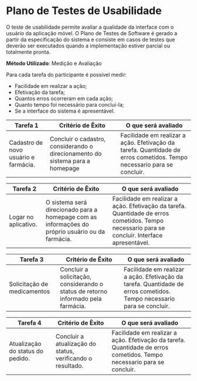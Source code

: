 # Plano de Testes de Usabilidade

O teste de usabilidade permite avaliar a qualidade da interface com o usuário da aplicação móvel. O Plano de Testes de Software é gerado a partir da especificação do sistema e consiste em casos de testes que deverão ser executados quando a implementação estiver parcial ou totalmente pronta.

**Método Utilizado**: Medição e Avaliação

Para cada tarefa do participante é possível medir:

- Facilidade em realizar a ação;
- Efetivação da tarefa;
- Quantos erros ocorreram em cada ação;
- Quanto tempo foi necessário para concluí-la;
- Se a interface do sistema é apresentável.

| **Tarefa 1** | **Critério de Êxito** | **O que será avaliado** |
|--------------|-----------------------|-------------------------|
|Cadastro de novo usuário e farmácia. | Concluir o cadastro, considerando o direcionamento do sistema para a homepage | Facilidade em realizar a ação. Efetivação da tarefa. Quantidade de erros cometidos. Tempo necessario para se concluir. |

| **Tarefa 2** | **Critério de Êxito** | **O que será avaliado** |
|--------------|-----------------------|-------------------------|
|Logar no aplicativo. | O sistema será direcionado para a homepage com as informações do próprio usuário ou da farmácia. | Facilidade em realizar a ação. Efetivação da tarefa. Quantidade de erros cometidos. Tempo necessario para se concluir. Interface apresentável.  |

| **Tarefa 3** | **Critério de Êxito** | **O que será avaliado** |
|--------------|-----------------------|-------------------------|
|Solicitação de medicamentos | Concluir a solicitação, considerando o status de retorno informado pela farmácia. | Facilidade em realizar a ação. Efetivação da tarefa. Quantidade de erros cometidos. Tempo necessario para se concluir. |

| **Tarefa 4** | **Critério de Êxito** | **O que será avaliado** |
|--------------|-----------------------|-------------------------|
|Atualização do status do pedido. | Concluir a atualização do status, verificando o resultado. | Facilidade em realizar a ação. Efetivação da tarefa. Quantidade de erros cometidos. Tempo necessario para se concluir. |


